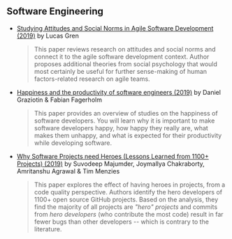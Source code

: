 ## Software Engineering 

* [Studying Attitudes and Social Norms in Agile Software Development (2019)](https://arxiv.org/pdf/1904.09225.pdf) by Lucas Gren
    > This paper reviews research on attitudes and social norms and connect it to the agile software development context. Author proposes additional theories from social psychology that would most certainly be useful for further sense-making of human factors-related research on agile teams.

* [Happiness and the productivity of software engineers (2019)](https://arxiv.org/ftp/arxiv/papers/1904/1904.08239.pdf) by Daniel Graziotin & Fabian Fagerholm
    > This paper provides an overview of studies on the happiness of software developers. You will learn why it is important to make software developers happy, how happy they really are, what makes them unhappy, and what is expected for their productivity while developing software.

* [Why Software Projects need Heroes (Lessons Learned from 1100+ Projects) (2019)](https://arxiv.org/pdf/1904.09954.pdf) by Suvodeep Majumder, Joymallya Chakraborty, Amritanshu Agrawal & Tim Menzies
    > This paper explores the effect of having heroes in projects, from a code quality perspective. Authors identify the hero developers of 1100+ open source GitHub projects. Based on the analysis, they find the majority of all projects are *"hero" projects* and commits from *hero developers* (who contribute the most code) result in far fewer bugs than other developers -- which is contrary to the literature.
